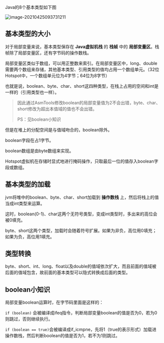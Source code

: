 Java的8个基本类型如下图

![image-20210425093731211](https://img.jooks.cn/img/20210425093731.png)

## 基本类型的大小

对于局部变量来说，基本类型保存在 **Java虚拟机栈** 的 **栈帧** 中的 **局部变量区**。栈帧除了局部变量区，还有字节码的操作数栈。

局部变量区类似于数组，可以用正整数来索引。在局部变量区中，long、double需要两个数组来存储，其他基本类型、引用类型的值均占用一个数组单元。（32位Hotspot中，一个数组单元位为4字节；64位为8字节）

也就是说，boolean、byte、char、short这四种类型，在栈上占用的空间和int是一样的（引用类型也一样）。

> 因此通过AsmTools修改boolean的局部变量值为2不会出错，byte、char、short修改为超出本值域的值也不会出错。
>
> PS：见boolean小知识

但是在堆上的分配空间是与值域吻合的，boolean除外。

boolean字段在占1字节。

boolean数组是由byte数组来实现。

Hotspot虚拟机在存储时显式地进行掩码操作，只取最后一位的值存入boolean字段或数组。

## 基本类型的加载

jvm将堆中的boolean、byte、char、short加载到 **操作数栈** 上，然后将栈上的值当成int类型来运算。

这时，boolean(0-1)、char这两个无符号类型，变成int类型时，多出来的高位会被0填充。

byte、short这两个类型，加载时会随着符号扩展。如果为非负，高位用0填充；如果为负，高位用1填充。

## 类型转换

byte、short、int、long、float以及double的值域依次扩大，而且前面的值域被后面的值域包含，故前面的基本类型可以隐式转换成后面的类型。

## boolean小知识

局部变量boolean运算时，在字节码里面是这样的：

`if (boolean)` 会被编译成ifeq指令，判断局部变量boolean的值是否为0，若为0则跳过，否则继续执行。

`if (boolean == true)`会被编译成if_icmpne，先将1（true的表示形式）加载进操作数栈，然后判断boolean的值是否为1，若不为1则跳过。









